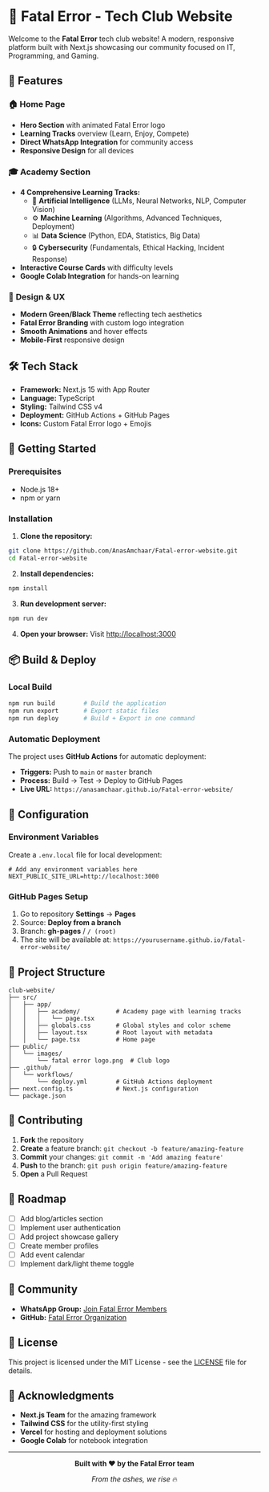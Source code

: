 # 🚀 Fatal Error - Tech Club Website

Welcome to the **Fatal Error** tech club website! A modern, responsive platform built with Next.js showcasing our community focused on IT, Programming, and Gaming.

## 🌟 Features

### 🏠 **Home Page**
- **Hero Section** with animated Fatal Error logo
- **Learning Tracks** overview (Learn, Enjoy, Compete)
- **Direct WhatsApp Integration** for community access
- **Responsive Design** for all devices

### 🎓 **Academy Section**
- **4 Comprehensive Learning Tracks:**
  - 🤖 **Artificial Intelligence** (LLMs, Neural Networks, NLP, Computer Vision)
  - ⚙️ **Machine Learning** (Algorithms, Advanced Techniques, Deployment)
  - 📊 **Data Science** (Python, EDA, Statistics, Big Data)
  - 🔒 **Cybersecurity** (Fundamentals, Ethical Hacking, Incident Response)
- **Interactive Course Cards** with difficulty levels
- **Google Colab Integration** for hands-on learning

### 🎨 **Design & UX**
- **Modern Green/Black Theme** reflecting tech aesthetics
- **Fatal Error Branding** with custom logo integration
- **Smooth Animations** and hover effects
- **Mobile-First** responsive design

## 🛠️ Tech Stack

- **Framework:** Next.js 15 with App Router
- **Language:** TypeScript
- **Styling:** Tailwind CSS v4
- **Deployment:** GitHub Actions + GitHub Pages
- **Icons:** Custom Fatal Error logo + Emojis

## 🚀 Getting Started

### Prerequisites
- Node.js 18+ 
- npm or yarn

### Installation

1. **Clone the repository:**
```bash
git clone https://github.com/AnasAmchaar/Fatal-error-website.git
cd Fatal-error-website
```

2. **Install dependencies:**
```bash
npm install
```

3. **Run development server:**
```bash
npm run dev
```

4. **Open your browser:**
Visit [http://localhost:3000](http://localhost:3000)

## 📦 Build & Deploy

### Local Build
```bash
npm run build        # Build the application
npm run export       # Export static files
npm run deploy       # Build + Export in one command
```

### Automatic Deployment
The project uses **GitHub Actions** for automatic deployment:

- **Triggers:** Push to `main` or `master` branch
- **Process:** Build → Test → Deploy to GitHub Pages
- **Live URL:** `https://anasamchaar.github.io/Fatal-error-website/`

## 🔧 Configuration

### Environment Variables
Create a `.env.local` file for local development:
```env
# Add any environment variables here
NEXT_PUBLIC_SITE_URL=http://localhost:3000
```

### GitHub Pages Setup
1. Go to repository **Settings** → **Pages**
2. Source: **Deploy from a branch**
3. Branch: **gh-pages** / `/ (root)`
4. The site will be available at: `https://yourusername.github.io/Fatal-error-website/`

## 📁 Project Structure

```
club-website/
├── src/
│   ├── app/
│   │   ├── academy/          # Academy page with learning tracks
│   │   │   └── page.tsx
│   │   ├── globals.css       # Global styles and color scheme
│   │   ├── layout.tsx        # Root layout with metadata
│   │   └── page.tsx          # Home page
├── public/
│   └── images/
│       └── fatal error logo.png  # Club logo
├── .github/
│   └── workflows/
│       └── deploy.yml        # GitHub Actions deployment
├── next.config.ts            # Next.js configuration
└── package.json
```

## 🤝 Contributing

1. **Fork** the repository
2. **Create** a feature branch: `git checkout -b feature/amazing-feature`
3. **Commit** your changes: `git commit -m 'Add amazing feature'`
4. **Push** to the branch: `git push origin feature/amazing-feature`
5. **Open** a Pull Request

## 🎯 Roadmap

- [ ] Add blog/articles section
- [ ] Implement user authentication
- [ ] Add project showcase gallery
- [ ] Create member profiles
- [ ] Add event calendar
- [ ] Implement dark/light theme toggle

## 👥 Community

- **WhatsApp Group:** [Join Fatal Error Members](https://chat.whatsapp.com/Hu2Ic0x09qAE88ZWvrsDke?mode=ems_copy_c)
- **GitHub:** [Fatal Error Organization](https://github.com/AnasAmchaar)

## 📄 License

This project is licensed under the MIT License - see the [LICENSE](LICENSE) file for details.

## 🙏 Acknowledgments

- **Next.js Team** for the amazing framework
- **Tailwind CSS** for the utility-first styling
- **Vercel** for hosting and deployment solutions
- **Google Colab** for notebook integration

---

<div align="center">

**Built with ❤️ by the Fatal Error team**

*From the ashes, we rise* 🔥

</div>
